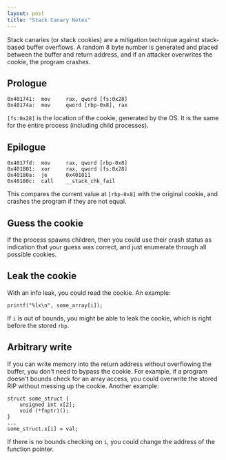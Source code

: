 ```yaml
---
layout: post
title: "Stack Canary Notes"
---
```


Stack canaries (or stack cookies) are a mitigation technique against stack-based buffer overflows. A random 8 byte number is generated and placed between the buffer and return address, and if an attacker overwrites the cookie, the program crashes.

## Prologue
```
0x401741:  mov     rax, qword [fs:0x28]
0x40174a:  mov     qword [rbp-0x8], rax
```

```[fs:0x28]``` is the location of the cookie, generated by the OS. It is the same for the entire process (including child processes).

## Epilogue
```
0x4017fd:  mov     rax, qword [rbp-0x8]
0x401801:  xor     rax, qword [fs:0x28]
0x40180a:  je      0x401811
0x40180c:  call    __stack_chk_fail
```

This compares the current value at ```[rbp-0x8]``` with the original cookie, and crashes the program if they are not equal.

## Guess the cookie
If the process spawns children, then you could use their crash status as indication that your guess was correct, and just enumerate through all possible cookies.

## Leak the cookie
With an info leak, you could read the cookie. An example:

```
printf("%lx\n", some_array[i]);
```
If ```i``` is out of bounds, you might be able to leak the cookie, which is right before the stored ```rbp```.

## Arbitrary write
If you can write memory into the return address without overflowing the buffer, you don't need to bypass the cookie. For example, if a program doesn't bounds check for an array access, you could overwrite the stored RIP without messing up the cookie. Another example:
```
struct some_struct {
    unsigned int x[2];
    void (*fnptr)();
}
...
some_struct.x[i] = val;
```
If there is no bounds checking on ```i```, you could change the address of the function pointer.
